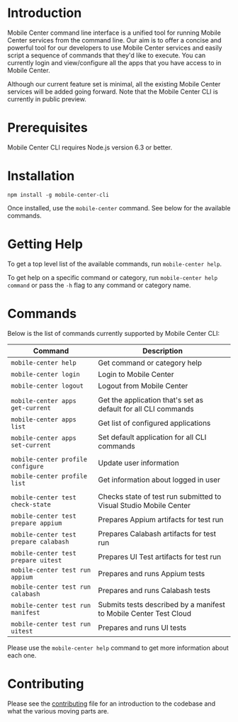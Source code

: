 # Introduction

Mobile Center command line interface is a unified tool for running Mobile Center services from the command line. Our aim is to offer a concise and powerful tool for our developers to use Mobile Center services and easily script a sequence of commands that they'd like to execute. You can currently login and view/configure all the apps that you have access to in Mobile Center.

Although our current feature set is minimal, all the existing Mobile Center services will be added going forward. Note that the Mobile Center CLI is currently in public preview.

# Prerequisites

Mobile Center CLI requires Node.js version 6.3 or better.

# Installation

```
npm install -g mobile-center-cli
```

Once installed, use the `mobile-center` command. See below for the available commands.

# Getting Help

To get a top level list of the available commands, run `mobile-center help`.

To get help on a specific command or category, run `mobile-center help command` or pass the `-h` flag to any command or category name.

# Commands

Below is the list of commands currently supported by Mobile Center CLI:

| Command | Description |
|---------|-------------|
| `mobile-center help` | Get command or category help |
| `mobile-center login` | Login to Mobile Center |
| `mobile-center logout` | Logout from Mobile Center |
| | |
| `mobile-center apps get-current` | Get the application that's set as default for all CLI commands |
| `mobile-center apps list` | Get list of configured applications |
| `mobile-center apps set-current` | Set default application for all CLI commands |
| | |
| `mobile-center profile configure` | Update user information |
| `mobile-center profile list` | Get information about logged in user |
| | |
| `mobile-center test check-state` | Checks state of test run submitted to Visual Studio Mobile Center |
| `mobile-center test prepare appium` | Prepares Appium artifacts for test run |
| `mobile-center test prepare calabash` | Prepares Calabash artifacts for test run |
| `mobile-center test prepare uitest` | Prepares UI Test artifacts for test run |
| `mobile-center test run appium` | Prepares and runs Appium tests |
| `mobile-center test run calabash` | Prepares and runs Calabash tests |
| `mobile-center test run manifest` | Submits tests described by a manifest to Mobile Center Test Cloud |
| `mobile-center test run uitest` | Prepares and runs UI tests |

Please use the `mobile-center help` command to get more information about each one.

# Contributing

Please see the [contributing](https://github.com/Microsoft/mobile-center-cli/blob/master/contributing.md) file
for an introduction to the codebase and what the various moving parts are.
